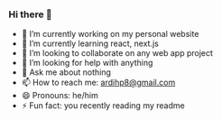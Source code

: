 ### Hi there 👋

- 🔭 I’m currently working on my personal website
- 🌱 I’m currently learning react, next.js
- 👯 I’m looking to collaborate on any web app project
- 🤔 I’m looking for help with anything
- 💬 Ask me about nothing
- 📫 How to reach me: ardihp8@gmail.com
- 😄 Pronouns: he/him
- ⚡ Fun fact: you recently reading my readme
